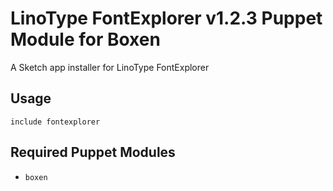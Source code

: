 # LinoType FontExplorer v1.2.3 Puppet Module for Boxen

A Sketch app installer for LinoType FontExplorer

## Usage

```puppet
include fontexplorer
```

## Required Puppet Modules

* `boxen`
